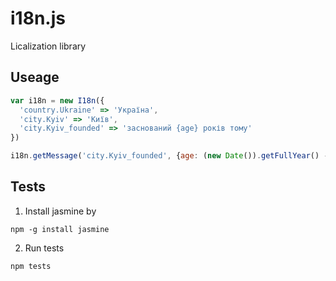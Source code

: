 # i18n.js

Licalization library

## Useage

```javascript
var i18n = new I18n({
  'country.Ukraine' => 'Україна',
  'city.Kyiv' => 'Київ',
  'city.Kyiv_founded' => 'заснований {age} років тому'
})

i18n.getMessage('city.Kyiv_founded', {age: (new Date()).getFullYear() - 482})
```

## Tests

1) Install jasmine by
```
npm -g install jasmine
```
2) Run tests
```
npm tests
```
